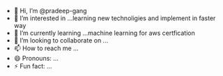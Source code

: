 - 👋 Hi, I’m @pradeep-gang
- 👀 I’m interested in ...learning new technoligies and implement in faster way
- 🌱 I’m currently learning ...machine learning for aws certfication 
- 💞️ I’m looking to collaborate on ... 
- 📫 How to reach me ...
- 😄 Pronouns: ...
- ⚡ Fun fact: ...

<!---
pradeep-gang/pradeep-gang is a ✨ special ✨ repository because its `README.md` (this file) appears on your GitHub profile.
You can click the Preview link to take a look at your changes.
--->
